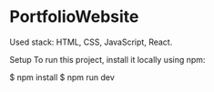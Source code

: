 # PortfolioWebsite

Used stack: HTML, CSS, JavaScript, React.

Setup
To run this project, install it locally using npm:

$ npm install
$ npm run dev
